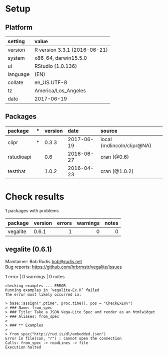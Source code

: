 # Setup

## Platform

|setting  |value                        |
|:--------|:----------------------------|
|version  |R version 3.3.1 (2016-06-21) |
|system   |x86_64, darwin15.5.0         |
|ui       |RStudio (1.0.136)            |
|language |(EN)                         |
|collate  |en_US.UTF-8                  |
|tz       |America/Los_Angeles          |
|date     |2017-06-19                   |

## Packages

|package    |*  |version |date       |source                     |
|:----------|:--|:-------|:----------|:--------------------------|
|clipr      |*  |0.3.3   |2017-06-19 |local (mdlincoln/clipr@NA) |
|rstudioapi |   |0.6     |2016-06-27 |cran (@0.6)                |
|testthat   |   |1.0.2   |2016-04-23 |cran (@1.0.2)              |

# Check results

1 packages with problems

|package  |version | errors| warnings| notes|
|:--------|:-------|------:|--------:|-----:|
|vegalite |0.6.1   |      1|        0|     0|

## vegalite (0.6.1)
Maintainer: Bob Rudis <bob@rudis.net>  
Bug reports: https://github.com/hrbrmstr/vegalite/issues

1 error  | 0 warnings | 0 notes

```
checking examples ... ERROR
Running examples in ‘vegalite-Ex.R’ failed
The error most likely occurred in:

> base::assign(".ptime", proc.time(), pos = "CheckExEnv")
> ### Name: from_spec
> ### Title: Take a JSON Vega-Lite Spec and render as an htmlwidget
> ### Aliases: from_spec
> 
> ### ** Examples
> 
> from_spec("http://rud.is/dl/embedded.json")
Error in file(con, "r") : cannot open the connection
Calls: from_spec -> readLines -> file
Execution halted
```


